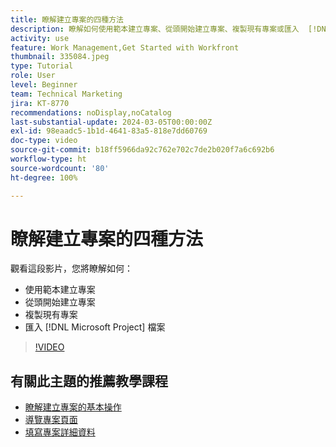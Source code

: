 ```yaml
---
title: 瞭解建立專案的四種方法
description: 瞭解如何使用範本建立專案、從頭開始建立專案、複製現有專案或匯入  [!DNL Microsoft Project]  檔案。
activity: use
feature: Work Management,Get Started with Workfront
thumbnail: 335084.jpeg
type: Tutorial
role: User
level: Beginner
team: Technical Marketing
jira: KT-8770
recommendations: noDisplay,noCatalog
last-substantial-update: 2024-03-05T00:00:00Z
exl-id: 98eaadc5-1b1d-4641-83a5-818e7dd60769
doc-type: video
source-git-commit: b18ff5966da92c762e702c7de2b020f7a6c692b6
workflow-type: ht
source-wordcount: '80'
ht-degree: 100%

---
```


# 瞭解建立專案的四種方法

觀看這段影片，您將瞭解如何：

* 使用範本建立專案
* 從頭開始建立專案
* 複製現有專案
* 匯入 [!DNL Microsoft Project] 檔案

>[!VIDEO](https://video.tv.adobe.com/v/335084/?quality=12&learn=on)

## 有關此主題的推薦教學課程

* [瞭解建立專案的基本操作](/help/manage-work/projects/understand-basic-project-creation.md)
* [導覽專案頁面](/help/manage-work/projects/navigate-the-project-page.md)
* [填寫專案詳細資料](/help/manage-work/projects/fill-in-the-project-details.md)

